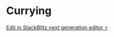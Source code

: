 # Currying

[Edit in StackBlitz next generation editor ⚡️](https://stackblitz.com/~/github.com/iruchipriya/Currying)